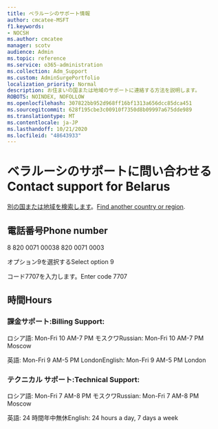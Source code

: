 ```yaml
---
title: ベラルーシのサポート情報
author: cmcatee-MSFT
f1.keywords:
- NOCSH
ms.author: cmcatee
manager: scotv
audience: Admin
ms.topic: reference
ms.service: o365-administration
ms.collection: Adm_Support
ms.custom: AdminSurgePortfolio
localization_priority: Normal
description: お住まいの国または地域のサポートに連絡する方法を説明します。
ROBOTS: NOINDEX, NOFOLLOW
ms.openlocfilehash: 307822bb952d968ff16bf1313a656dcc85dca451
ms.sourcegitcommit: 628f195cbe3c00910f7350d8b09997a675dde989
ms.translationtype: MT
ms.contentlocale: ja-JP
ms.lasthandoff: 10/21/2020
ms.locfileid: "48643933"
---
```

# <a name="contact-support-for-belarus"></a><span data-ttu-id="b8820-103">ベラルーシのサポートに問い合わせる</span><span class="sxs-lookup"><span data-stu-id="b8820-103">Contact support for Belarus</span></span>

<span data-ttu-id="b8820-104">[別の国または地域を検索します](../contact-support-for-business-products.md)。</span><span class="sxs-lookup"><span data-stu-id="b8820-104">[Find another country or region](../contact-support-for-business-products.md).</span></span>

## <a name="phone-number"></a><span data-ttu-id="b8820-105">電話番号</span><span class="sxs-lookup"><span data-stu-id="b8820-105">Phone number</span></span>
<span data-ttu-id="b8820-106">8 820 0071 0003</span><span class="sxs-lookup"><span data-stu-id="b8820-106">8 820 0071 0003</span></span>

<span data-ttu-id="b8820-107">オプション9を選択する</span><span class="sxs-lookup"><span data-stu-id="b8820-107">Select option 9</span></span>

<span data-ttu-id="b8820-108">コード7707を入力します。</span><span class="sxs-lookup"><span data-stu-id="b8820-108">Enter code 7707</span></span>

## <a name="hours"></a><span data-ttu-id="b8820-109">時間</span><span class="sxs-lookup"><span data-stu-id="b8820-109">Hours</span></span>
### <a name="billing-support"></a><span data-ttu-id="b8820-110">課金サポート:</span><span class="sxs-lookup"><span data-stu-id="b8820-110">Billing Support:</span></span>

<span data-ttu-id="b8820-111">ロシア語: Mon-Fri 10 AM-7 PM モスクワ</span><span class="sxs-lookup"><span data-stu-id="b8820-111">Russian: Mon-Fri 10 AM-7 PM Moscow</span></span>

<span data-ttu-id="b8820-112">英語: Mon-Fri 9 AM-5 PM London</span><span class="sxs-lookup"><span data-stu-id="b8820-112">English: Mon-Fri 9 AM-5 PM London</span></span>

### <a name="technical-support"></a><span data-ttu-id="b8820-113">テクニカル サポート:</span><span class="sxs-lookup"><span data-stu-id="b8820-113">Technical Support:</span></span>

<span data-ttu-id="b8820-114">ロシア語: Mon-Fri 7 AM-8 PM モスクワ</span><span class="sxs-lookup"><span data-stu-id="b8820-114">Russian: Mon-Fri 7 AM-8 PM Moscow</span></span>

<span data-ttu-id="b8820-115">英語: 24 時間年中無休</span><span class="sxs-lookup"><span data-stu-id="b8820-115">English: 24 hours a day, 7 days a week</span></span>
